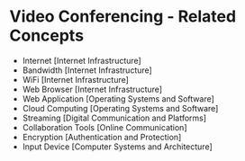 # Video Conferencing - Related Concepts

- Internet [Internet Infrastructure]
- Bandwidth [Internet Infrastructure]
- WiFi [Internet Infrastructure]
- Web Browser [Internet Infrastructure]
- Web Application [Operating Systems and Software]
- Cloud Computing [Operating Systems and Software]
- Streaming [Digital Communication and Platforms]
- Collaboration Tools [Online Communication]
- Encryption [Authentication and Protection]
- Input Device [Computer Systems and Architecture]
